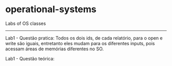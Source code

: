 # operational-systems
Labs of OS classes

--------------------------------------------------------------------

Lab1 - Questão pratica:
  Todos os dois ids, de cada relatório, para o open e write são iguais, 
  entretanto eles mudam para os diferentes inputs, pois acessam áreas de 
  memórias diferentes no SO.

Lab1 - Questão teórica:


